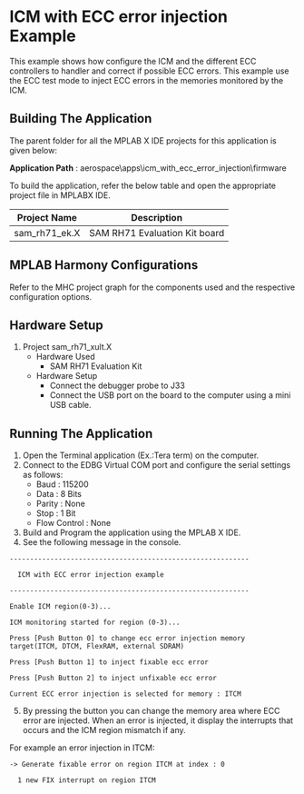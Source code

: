 ﻿# ICM with ECC error injection Example

This example shows how configure the ICM and the different ECC controllers to handler and correct if possible ECC errors. This example use the ECC test mode to inject ECC errors in the memories monitored by the ICM.

## Building The Application 
The parent folder for all the MPLAB X IDE projects for this application is given below:

**Application Path** : aerospace\apps\icm_with_ecc_error_injection\firmware

To build the application, refer the below table and open the appropriate project file in MPLABX IDE.

| Project Name  | Description   |
| ------------- |:-------------:|
| sam_rh71_ek.X | SAM RH71 Evaluation Kit board  |
	

## MPLAB Harmony Configurations 

Refer to the MHC project graph for the components used and the respective configuration options.

## Hardware Setup

1. Project sam_rh71_xult.X
    * Hardware Used
        * SAM RH71 Evaluation Kit
    * Hardware Setup
        * Connect the debugger probe to J33
        * Connect the USB port on the board to the computer using a mini USB cable.

## Running The Application

1. Open the Terminal application (Ex.:Tera term) on the computer.
2. Connect to the EDBG Virtual COM port and configure the serial settings as follows:
    * Baud : 115200
    * Data : 8 Bits
    * Parity : None
    * Stop : 1 Bit
    * Flow Control : None
3. Build and Program the application using the MPLAB X IDE.
4. See the following message in the console.
```
-----------------------------------------------------------

  ICM with ECC error injection example                     

-----------------------------------------------------------

Enable ICM region(0-3)...

ICM monitoring started for region (0-3)...

Press [Push Button 0] to change ecc error injection memory target(ITCM, DTCM, FlexRAM, external SDRAM)

Press [Push Button 1] to inject fixable ecc error

Press [Push Button 2] to inject unfixable ecc error

Current ECC error injection is selected for memory : ITCM

```

5. By pressing the button you can change the memory area where ECC error are injected. When an error is injected, it display the interrupts that occurs and the ICM region mismatch if any.

For example an error injection in ITCM:
```
-> Generate fixable error on region ITCM at index : 0 

  1 new FIX interrupt on region ITCM
```